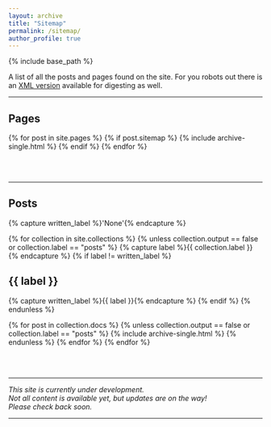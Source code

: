```yaml
---
layout: archive
title: "Sitemap"
permalink: /sitemap/
author_profile: true
---
```


{% include base_path %}

[//]: # ({% assign base_path = 'http://www.bwzhu.com' %})

[//]: # (A list of all the posts and pages found on the site. For you robots out there is an [XML version]&#40;{{ base_path }}/sitemap.xml&#41; available for digesting as well.)

A list of all the posts and pages found on the site. For you robots out there is an <a href="{{ base_path }}/sitemap.xml" target="_blank">XML version</a> available for digesting as well.

<hr>
<h2>Pages</h2>
{% for post in site.pages %}
  {% if post.sitemap %}
    {% include archive-single.html %}
  {% endif %}
{% endfor %}

<br><br>
<hr>
<h2>Posts</h2>
<!--
{% for post in site.posts %}
  {% include archive-single.html %}
{% endfor %}
-->

{% capture written_label %}'None'{% endcapture %}

{% for collection in site.collections %}
{% unless collection.output == false or collection.label == "posts" %}
  {% capture label %}{{ collection.label }}{% endcapture %}
  {% if label != written_label %}
  <h2>{{ label }}</h2>
  {% capture written_label %}{{ label }}{% endcapture %}
  {% endif %}
{% endunless %}

{% for post in collection.docs %}
  {% unless collection.output == false or collection.label == "posts" %}
  {% include archive-single.html %}
  {% endunless %}
{% endfor %}
{% endfor %}




<br>
<br>
<hr>

*This site is currently under development.
<br>Not all content is available yet, but updates are on the way!
<br >Please check back soon.*

<hr>